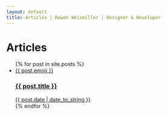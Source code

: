 ```yaml
---
layout: default
title: Articles | Rowan Weismiller | Designer & Developer
---
```


<div class="opening">
    <h1>Articles</h1>
</div>

<ul class="posts two-up">
    {% for post in site.posts %}
        <li class="two-up__column">
            <a class="card" href="{{ post.url }}">
                <div class="card__emoji">
                    {{ post.emoji }}
                </div>
                <div class="card__text">
                    <h3 class="card__title">{{ post.title }}</h3>
                    <span class="card__subtitle">{{ post.date | date_to_string }}</span>
                </div>
            </a>
        </li>
    {% endfor %}
</ul>